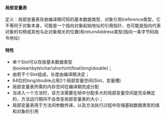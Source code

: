 #### 局部变量表

定义：局部变量表存放编译期可知的基本数据类型、对象引用\(reference类型，它不等同于对象本身，可能是一个指向对象起始地址的引用指针，也可能是指向代表对象的句柄或其他与此对象相关的位置\)和returnAddress类型\(指向一条字节码指令地址\)

#### 特性

* 单个Slot可以存放基本数据类型\(boolean\byte\char\short\int\float\long\double\)；
* 由若干个Slot组成，长度由编译期决定；
* 64位的long/double占用2个局部变量空间\(Slot，变量槽\)
* 局部变量表所需的内存空间在编译期完成分配
* 当进入一个方法时，该方法需要在帧中分配多大的局部变量空间是完全确定的，方法运行期间不会改变局部变量表的大小；
* 局部变量表用于方法间参数传递，以及方法执行过程中存储基础数据类型的值和对象的引用



